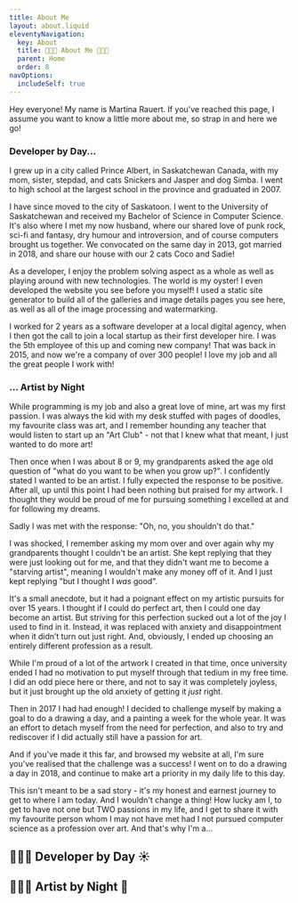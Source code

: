 ```yaml
---
title: About Me
layout: about.liquid
eleventyNavigation:
  key: About
  title: 👩🏻‍💻 About Me 👩🏻‍🎨
  parent: Home
  order: 8
navOptions:
  includeSelf: true
---
```


Hey everyone! My name is Martina Rauert. If you've reached this page, I assume you want to know a little more about me, so strap in and here we go!

### Developer by Day...

I grew up in a city called Prince Albert, in Saskatchewan Canada, with my mom, sister, stepdad, and cats Snickers and Jasper and dog Simba. I went to high school at the largest school in the province and graduated in 2007.

I have since moved to the city of Saskatoon. I went to the University of Saskatchewan and received my Bachelor of Science in Computer Science. It's also where I met my now husband, where our shared love of punk rock, sci-fi and fantasy, dry humour and introversion, and of course computers brought us together. We convocated on the same day in 2013, got married in 2018, and share our house with our 2 cats Coco and Sadie!

As a developer, I enjoy the problem solving aspect as a whole as well as playing around with new technologies. The world is my oyster! I even developed the website you see before you myself! I used a static site generator to build all of the galleries and image details pages you see here, as well as all of the image processing and watermarking.

I worked for 2 years as a software developer at a local digital agency, when I then got the call to join a local startup as their first developer hire. I was the 5th employee of this up and coming new company! That was back in 2015, and now we're a company of over 300 people! I love my job and all the great people I work with!

### ... Artist by Night

While programming is my job and also a great love of mine, art was my first passion. I was always the kid with my desk stuffed with pages of doodles, my favourite class was art, and I remember hounding any teacher that would listen to start up an "Art Club" - not that I knew what that meant, I just wanted to do more art!

Then once when I was about 8 or 9, my grandparents asked the age old question of "what do you want to be when you grow up?". I confidently stated I wanted to be an artist. I fully expected the response to be positive. After all, up until this point I had been nothing but praised for my artwork. I thought they would be proud of me for pursuing something I excelled at and for following my dreams.

Sadly I was met with the response: "Oh, no, you shouldn't do that."

I was shocked, I remember asking my mom over and over again why my grandparents thought I couldn't be an artist. She kept replying that they were just looking out for me, and that they didn't want me to become a "starving artist", meaning I wouldn't make any money off of it. And I just kept replying "but I thought I _was_ good".

It's a small anecdote, but it had a poignant effect on my artistic pursuits for over 15 years. I thought if I could do perfect art, then I could one day become an artist. But striving for this perfection sucked out a lot of the joy I used to find in it. Instead, it was replaced with anxiety and disappointment when it didn’t turn out just right. And, obviously, I ended up choosing an entirely different profession as a result.

While I'm proud of a lot of the artwork I created in that time, once university ended I had no motivation to put myself through that tedium in my free time. I did an odd piece here or there, and not to say it was completely joyless, but it just brought up the old anxiety of getting it _just_ right.

Then in 2017 I had had enough! I decided to challenge myself by making a goal to do a drawing a day, and a painting a week for the whole year. It was an effort to detach myself from the need for perfection, and also to try and rediscover if I did actually still have a passion for art.

And if you've made it this far, and browsed my website at all, I'm sure you've realised that the challenge was a success! I went on to do a drawing a day in 2018, and continue to make art a priority in my daily life to this day.

This isn't meant to be a sad story - it's my honest and earnest journey to get to where I am today. And I wouldn't change a thing! How lucky am I, to get to have not one but TWO passions in my life, and I get to share it with my favourite person whom I may not have met had I not pursued computer science as a profession over art. And that's why I'm a...

## 👩🏻‍💻 Developer by Day ☀️

## 👩🏻‍🎨 Artist by Night 🌙
